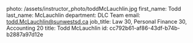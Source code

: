 photo: /assets/instructor_photo/toddMcLauchlin.jpg
first_name: Todd
last_name: McLauchlin
department: DLC Team
email: todd.McLauchlin@sunwestsd.ca
job_title: Law 30, Personal Finance 30, Accounting 20
title: Todd McLauchlin
id: cc792b61-af86-43df-b74b-b2887a97d12e
